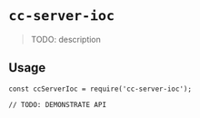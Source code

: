 # `cc-server-ioc`

> TODO: description

## Usage

```
const ccServerIoc = require('cc-server-ioc');

// TODO: DEMONSTRATE API
```
